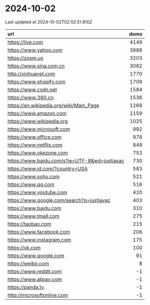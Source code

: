 # 2024-10-02

<!-- BEGIN -->
Last updated at 2024-10-02T02:02:51.810Z

url | doms
:- | -:
https://live.com | 4149
https://www.yahoo.com | 3888
https://zoom.us | 3203
https://www.sina.com.cn | 3082
http://xinhuanet.com | 1770
https://www.shopify.com | 1709
https://www.csdn.net | 1584
https://www.360.cn | 1536
https://en.wikipedia.org/wiki/Main_Page | 1268
https://www.amazon.com | 1159
https://www.wikipedia.org | 1025
https://www.microsoft.com | 992
https://www.office.com | 978
https://www.netflix.com | 849
https://www.okezone.com | 753
https://www.baidu.com/s?ie=UTF-8&wd=justjavac | 730
https://www.jd.com/?country=USA | 583
https://www.sohu.com | 521
https://www.qq.com | 516
https://www.youtube.com | 420
https://www.google.com/search?q=justjavac | 403
https://www.baidu.com | 310
https://www.tmall.com | 275
https://taobao.com | 215
https://www.facebook.com | 206
https://www.instagram.com | 175
https://vk.com | 100
https://www.google.com | 91
https://weibo.com | 8
https://www.reddit.com | -1
https://www.alipay.com | -1
https://panda.tv | -1
http://microsoftonline.com | -1
<!-- END -->
